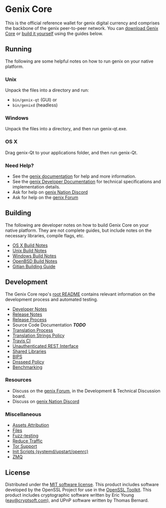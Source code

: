 Genix Core
==========

This is the official reference wallet for genix digital currency and comprises the backbone of the genix peer-to-peer network. You can [download Genix Core](https://www.genix.cx/downloads/) or [build it yourself](#building) using the guides below.

Running
---------------------
The following are some helpful notes on how to run genix on your native platform.

### Unix

Unpack the files into a directory and run:

- `bin/genix-qt` (GUI) or
- `bin/genixd` (headless)

### Windows

Unpack the files into a directory, and then run genix-qt.exe.

### OS X

Drag genix-Qt to your applications folder, and then run genix-Qt.

### Need Help?

* See the [genix documentation](https://docs.genix.cx)
for help and more information.
* See the [genix Developer Documentation](https://genix-docs.github.io/) 
for technical specifications and implementation details.
* Ask for help on [genix Nation Discord](http://genixchat.org)
* Ask for help on the [genix Forum](https://genix.cx/forum)

Building
---------------------
The following are developer notes on how to build Genix Core on your native platform. They are not complete guides, but include notes on the necessary libraries, compile flags, etc.

- [OS X Build Notes](build-osx.md)
- [Unix Build Notes](build-unix.md)
- [Windows Build Notes](build-windows.md)
- [OpenBSD Build Notes](build-openbsd.md)
- [Gitian Building Guide](gitian-building.md)

Development
---------------------
The Genix Core repo's [root README](/README.md) contains relevant information on the development process and automated testing.

- [Developer Notes](developer-notes.md)
- [Release Notes](release-notes.md)
- [Release Process](release-process.md)
- Source Code Documentation ***TODO***
- [Translation Process](translation_process.md)
- [Translation Strings Policy](translation_strings_policy.md)
- [Travis CI](travis-ci.md)
- [Unauthenticated REST Interface](REST-interface.md)
- [Shared Libraries](shared-libraries.md)
- [BIPS](bips.md)
- [Dnsseed Policy](dnsseed-policy.md)
- [Benchmarking](benchmarking.md)

### Resources
* Discuss on the [genix Forum](https://genix.cx/forum), in the Development & Technical Discussion board.
* Discuss on [genix Nation Discord](http://genixchat.org)

### Miscellaneous
- [Assets Attribution](assets-attribution.md)
- [Files](files.md)
- [Fuzz-testing](fuzzing.md)
- [Reduce Traffic](reduce-traffic.md)
- [Tor Support](tor.md)
- [Init Scripts (systemd/upstart/openrc)](init.md)
- [ZMQ](zmq.md)

License
---------------------
Distributed under the [MIT software license](/COPYING).
This product includes software developed by the OpenSSL Project for use in the [OpenSSL Toolkit](https://www.openssl.org/). This product includes
cryptographic software written by Eric Young ([eay@cryptsoft.com](mailto:eay@cryptsoft.com)), and UPnP software written by Thomas Bernard.
